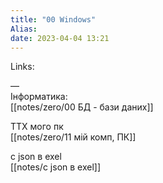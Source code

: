 ```yaml
---
title: "00 Windows"
Alias: 
date: 2023-04-04 13:21
---
```

Links:   

—  
Інформатика:  
[[notes/zero/00 БД - бази даних]]

ТТХ мого пк  
[[notes/zero/11 мій комп, ПК]]

с json в exel  
[[notes/с json в exel]]
